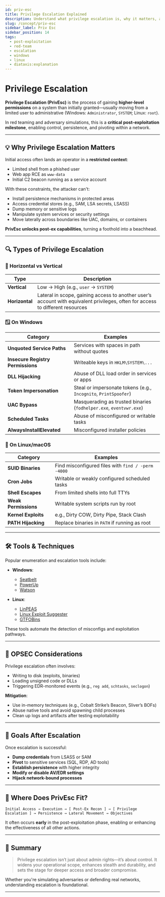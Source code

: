 ```yaml
---
id: priv-esc
title: Privilege Escalation Explained
description: Understand what privilege escalation is, why it matters, and how attackers leverage it during operations.
slug: /concept/priv-esc
sidebar_label: Priv Esc
sidebar_position: 14
tags:
  - post-exploitation
  - red-team
  - escalation
  - windows
  - linux
  - diataxis:explanation
---
```


# Privilege Escalation

**Privilege Escalation (PrivEsc)** is the process of gaining **higher-level permissions** on a system than initially granted—usually moving from a limited user to administrative (Windows: `Administrator`, `SYSTEM`; Linux: `root`).

In red teaming and adversary simulations, this is a **critical post-exploitation milestone**, enabling control, persistence, and pivoting within a network.

---

## 💡 Why Privilege Escalation Matters

Initial access often lands an operator in a **restricted context**:

- Limited shell from a phished user
- Web app RCE as `www-data`
- Initial C2 beacon running as a service account

With these constraints, the attacker can't:

- Install persistence mechanisms in protected areas
- Access credential stores (e.g., SAM, LSA secrets, LSASS)
- Dump memory or sensitive logs
- Manipulate system services or security settings
- Move laterally across boundaries like UAC, domains, or containers

**PrivEsc unlocks post-ex capabilities**, turning a foothold into a beachhead.

---

## 🔍 Types of Privilege Escalation

### 🧭 Horizontal vs Vertical

| Type         | Description |
|--------------|-------------|
| **Vertical** | Low → High (e.g., `user` → `SYSTEM`) |
| **Horizontal** | Lateral in scope, gaining access to another user’s account with equivalent privileges, often for access to different resources |

### 🪟 On Windows

| Category         | Examples |
|------------------|----------|
| **Unquoted Service Paths** | Services with spaces in path without quotes |
| **Insecure Registry Permissions** | Writeable keys in `HKLM\SYSTEM\...` |
| **DLL Hijacking** | Abuse of DLL load order in services or apps |
| **Token Impersonation** | Steal or impersonate tokens (e.g., `Incognito`, `PrintSpoofer`) |
| **UAC Bypass** | Masquerading as trusted binaries (`fodhelper.exe`, `eventvwr.exe`) |
| **Scheduled Tasks** | Abuse of misconfigured or writable tasks |
| **AlwaysInstallElevated** | Misconfigured installer policies |

### 🐧 On Linux/macOS

| Category            | Examples |
|---------------------|----------|
| **SUID Binaries**    | Find misconfigured files with `find / -perm -4000` |
| **Cron Jobs**        | Writable or weakly configured scheduled tasks |
| **Shell Escapes**    | From limited shells into full TTYs |
| **Weak Permissions** | Writable system scripts run by root |
| **Kernel Exploits**  | e.g., Dirty COW, Dirty Pipe, Stack Clash |
| **PATH Hijacking**   | Replace binaries in `PATH` if running as root |

---

## 🛠 Tools & Techniques

Popular enumeration and escalation tools include:

- **Windows**:  
  - [Seatbelt](https://github.com/GhostPack/Seatbelt)  
  - [PowerUp](https://github.com/PowerShellMafia/PowerSploit)  
  - [Watson](https://github.com/rasta-mouse/Watson)

- **Linux**:  
  - [LinPEAS](https://github.com/carlospolop/PEASS-ng)  
  - [Linux Exploit Suggester](https://github.com/mzet-/linux-exploit-suggester)  
  - [GTFOBins](https://gtfobins.github.io/)

These tools automate the detection of misconfigs and exploitation pathways.

---

## 🧠 OPSEC Considerations

Privilege escalation often involves:

- Writing to disk (exploits, binaries)
- Loading unsigned code or DLLs
- Triggering EDR-monitored events (e.g., `reg add`, `schtasks`, `seclogon`)

**Mitigation**:

- Use in-memory techniques (e.g., Cobalt Strike’s Beacon, Sliver’s BOFs)
- Abuse native tools and avoid spawning child processes
- Clean up logs and artifacts after testing exploitability

---

## 🎯 Goals After Escalation

Once escalation is successful:

- **Dump credentials** from LSASS or SAM
- **Pivot** to sensitive services (SQL, RDP, AD tools)
- **Establish persistence** with higher integrity
- **Modify or disable AV/EDR settings**
- **Hijack network-bound processes**

---

## 🧭 Where Does PrivEsc Fit?

```
Initial Access → Execution → [ Post-Ex Recon ] → [ Privilege Escalation ] → Persistence → Lateral Movement → Objectives
```

It often occurs **early** in the post-exploitation phase, enabling or enhancing the effectiveness of all other actions.

---

## 📌 Summary

> Privilege escalation isn’t just about admin rights—it’s about control. It widens your operational scope, enhances stealth and durability, and sets the stage for deeper access and broader compromise.

Whether you're simulating adversaries or defending real networks, understanding escalation is foundational.

---
